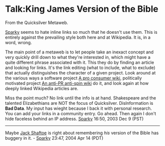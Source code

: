 
# Talk:King James Version of the Bible

From the Quicksilver Metaweb.

[Sparky](/user-stsparky) seems to hate inline links so much that he doesn't use them. This is entirely against the prevailing style both here and at Wikipedia. It is, in a word, wrong.

The main point of a metaweb is to let people take an inexact concept and very quickly drill down to what they're interested in, which might have a quite different phrase associated with it. This they do by finding an article and looking for links. It's the link editing (what to include, what to exclude) that actually distinguishes the character of a given project. Look around at the various ways a software project [A pro consumer wiki](/http-consumerium-org), politically motivated project [An anti-PR anti-spin wiki](/http-disinfopedia-org) do it, and look again at how deeply linked Wikipedia articles are.

Miss the point much? No link until the info is at hand. Shakespeare and the talented Elizabethians are NOT the focus of Quicksilver. DisInformation is **Bad Data**. My input has wieght because I back it with personal research. You can add your links in a community entry. Go ahead. Then again I don't hide faceless behind an IP address. [Sparky](/user-stsparky) 16:50, 2003 Dec 9 (PST)


---


Maybe [Jack Shaftoe](/jack-shaftoe) is right about remembering *his* version of the Bible has buggery in it. - [Sparky](/user-stsparky) 23:47, 2004 Apr 14 (PDT)
